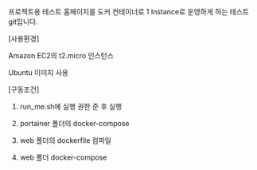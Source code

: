 프로젝트용 테스트 홈페이지를 도커 컨테이너로 1 Instance로 운영하게 하는 테스트 git입니다.

[사용환경]

Amazon EC2의 t2.micro 인스턴스

Ubuntu 이미지 사용



[구동조건]

1. run_me.sh에 실행 권한 준 후 실행

2. portainer 폴더의 docker-compose

3. web 폴더의 dockerfile 컴파일

4. web 폴더 docker-compose
